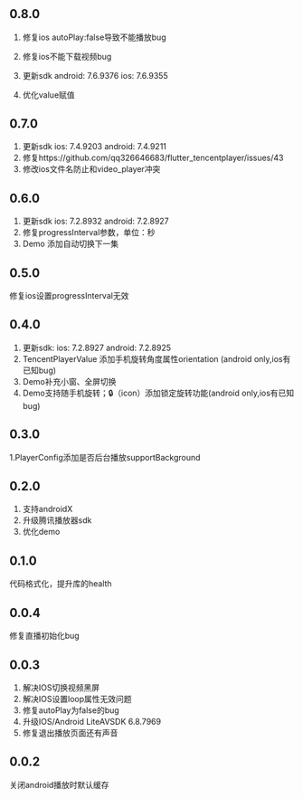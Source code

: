#
## 0.8.0
1. 修复ios autoPlay:false导致不能播放bug
2. 修复ios不能下载视频bug
3. 更新sdk android: 7.6.9376  ios: 7.6.9355

4. 优化value赋值

## 0.7.0
1. 更新sdk
ios: 7.4.9203
android: 7.4.9211
2. 修复https://github.com/qq326646683/flutter_tencentplayer/issues/43
3. 修改ios文件名防止和video_player冲突


## 0.6.0
1. 更新sdk
ios: 7.2.8932
android: 7.2.8927
2. 修复progressInterval参数，单位：秒
3. Demo 添加自动切换下一集

## 0.5.0
修复ios设置progressInterval无效

## 0.4.0
1. 更新sdk:
ios: 7.2.8927
android: 7.2.8925
2. TencentPlayerValue 添加手机旋转角度属性orientation (android only,ios有已知bug)
3. Demo补充小窗、全屏切换
4. Demo支持随手机旋转；🔒（icon）添加锁定旋转功能(android only,ios有已知bug)

## 0.3.0
1.PlayerConfig添加是否后台播放supportBackground

## 0.2.0
1. 支持androidX
2. 升级腾讯播放器sdk
3. 优化demo

## 0.1.0
代码格式化，提升库的health

## 0.0.4
修复直播初始化bug

## 0.0.3 
1. 解决IOS切换视频黑屏
2. 解决IOS设置loop属性无效问题
3. 修复autoPlay为false的bug
4. 升级IOS/Android  LiteAVSDK 6.8.7969
5. 修复退出播放页面还有声音

## 0.0.2
关闭android播放时默认缓存